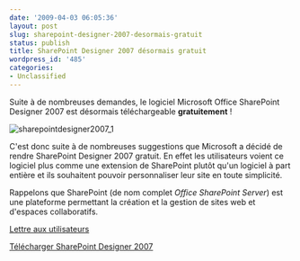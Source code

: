 ```yaml
---
date: '2009-04-03 06:05:36'
layout: post
slug: sharepoint-designer-2007-desormais-gratuit
status: publish
title: SharePoint Designer 2007 désormais gratuit
wordpress_id: '485'
categories:
- Unclassified
---
```


Suite à de nombreuses demandes, le logiciel Microsoft Office SharePoint Designer 2007 est désormais téléchargeable **gratuitement** !




![sharepointdesigner2007_1](http://blog.kdecherf.com/wp-content/uploads/2009/04/sharepointdesigner2007_1.jpg)




C'est donc suite à de nombreuses suggestions que Microsoft a décidé de rendre SharePoint Designer 2007 gratuit. En effet les utilisateurs voient ce logiciel plus comme une extension de SharePoint plutôt qu'un logiciel à part entière et ils souhaitent pouvoir personnaliser leur site en toute simplicité.




Rappelons que SharePoint (de nom complet _Office SharePoint Server_) est une plateforme permettant la création et la gestion de sites web et d'espaces collaboratifs.







[Lettre aux utilisateurs](http://office.microsoft.com/en-us/sharepointdesigner/HA103607611033.aspx)







[Télécharger SharePoint Designer 2007](http://www.microsoft.com/downloads/details.aspx?displaylang=en&FamilyID=baa3ad86-bfc1-4bd4-9812-d9e710d44f42)



